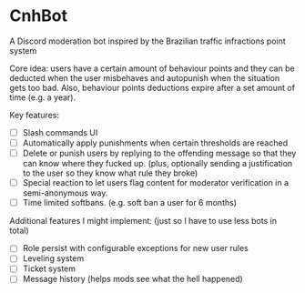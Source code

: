 # CnhBot
A Discord moderation bot inspired by the Brazilian traffic infractions point system

Core idea: users have a certain amount of behaviour points and they can be deducted when the user misbehaves and autopunish when the situation gets too bad. Also, behaviour points deductions expire after a set amount of time (e.g. a year).

Key features:

- [ ] Slash commands UI
- [ ] Automatically apply punishments when certain thresholds are reached
- [ ] Delete or punish users by replying to the offending message so that they can know where they fucked up. (plus, optionally sending a justification to the user so they know what rule they broke)
- [ ] Special reaction to let users flag content for moderator verification in a semi-anonymous way.
- [ ] Time limited softbans. (e.g. soft ban a user for 6 months)

Additional features I might implement: (just so I have to use less bots in total)
- [ ] Role persist with configurable exceptions for new user rules 
- [ ] Leveling system
- [ ] Ticket system
- [ ] Message history (helps mods see what the hell happened)

